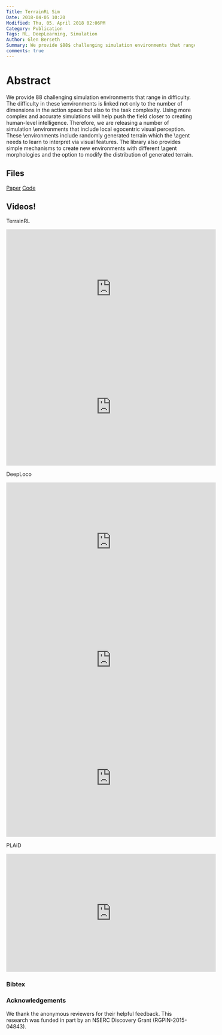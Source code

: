 ```yaml
---
Title: TerrainRL Sim
Date: 2018-04-05 10:20
Modified: Thu, 05. April 2018 02:06PM 
Category: Publication
Tags: RL, DeepLearning, Simulation
Author: Glen Berseth
Summary: We provide $88$ challenging simulation environments that range in difficulty. The difficulty in these \environments is linked not only to the number of dimensions in the action space but also to the task complexity. Using more complex and accurate simulations will help push the field closer to creating human-level intelligence. Therefore, we are releasing a number of simulation \environments that include local egocentric visual perception. These \environments include randomly generated terrain which the \agent needs to learn to interpret via visual features. The library also provides simple mechanisms to create new environments with different \agent morphologies and the option to modify the distribution of generated terrain.
comments: true
---
```


# Abstract

We provide $88$ challenging simulation environments that range in difficulty.
The difficulty in these \environments is linked not only to the number of dimensions in the action space but also to the task complexity.
Using more complex and accurate simulations will help push the field closer to creating human-level intelligence.
Therefore, we are releasing a number of simulation \environments that include local egocentric visual perception.
These \environments include randomly generated terrain which the \agent needs to learn to interpret via visual features.
The library also provides simple mechanisms to create new environments with different \agent morphologies and the option to modify the distribution of generated terrain.


## Files

[Paper](../projects/TerrainRLSim/paper.pdf)
[Code](https://github.com/UBCMOCCA/TerrainRLSim)

## Videos!

TerrainRL

<iframe width="560" height="315" src="https://www.youtube.com/embed/KPfzRSBzNX4" frameborder="0" allowfullscreen></iframe>
<br>
<iframe width="560" height="315" src="https://www.youtube.com/embed/A0BmHoujP9k" frameborder="0" allowfullscreen></iframe>
								
DeepLoco

<iframe width="560" height="315" src="https://www.youtube.com/embed/G4lT9CLyCNw" frameborder="0" allowfullscreen></iframe>
<iframe width="560" height="315" src="https://www.youtube.com/embed/hd1yvLWm6oA" frameborder="0" allowfullscreen></iframe>
<iframe width="560" height="315" src="https://www.youtube.com/embed/x-HrYko_MRU" frameborder="0" allowfullscreen></iframe>

PLAiD

<iframe width="560" height="315" src="https://www.youtube.com/embed/_DjHbHCXGk0" frameborder="0" ></iframe>

### Bibtex

### Acknowledgements

We thank the anonymous reviewers for their helpful feedback. This research was funded in part by an NSERC Discovery Grant (RGPIN-2015-04843).

